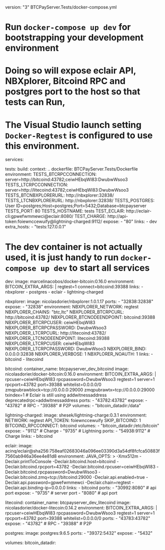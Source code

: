
version: "3"    BTCPayServer.Tests/docker-compose.yml

# Run `docker-compose up dev` for bootstrapping your development environment
# Doing so will expose eclair API, NBXplorer, Bitcoind RPC and postgres port to the host so that tests can Run,
# The Visual Studio launch setting `Docker-Regtest` is configured to use this environment.
services:

  tests:
    build:
      context: ..
      dockerfile: BTCPayServer.Tests/Dockerfile
    environment:
      TESTS_BTCRPCCONNECTION: server=http://bitcoind:43782;ceiwHEbqWI83:DwubwWsoo3
      TESTS_LTCRPCCONNECTION: server=http://litecoind:43782;ceiwHEbqWI83:DwubwWsoo3
      TESTS_BTCNBXPLORERURL: http://nbxplorer:32838/
      TESTS_LTCNBXPLORERURL: http://nbxplorer:32838/
      TESTS_POSTGRES: User ID=postgres;Host=postgres;Port=5432;Database=btcpayserver
      TESTS_PORT: 80
      TESTS_HOSTNAME: tests
      TEST_ECLAIR: http://eclair-cli:gpwefwmmewci@eclair:8080/
      TEST_CHARGE: http://api-token:foiewnccewuify@lightning-charged:9112/
    expose:
      - "80"
    links:
      - dev
    extra_hosts: 
      - "tests:127.0.0.1"

  # The dev container is not actually used, it is just handy to run `docker-compose up dev` to start all services
  dev: 
    image: marcelinacobos/docker-bitcoin:0.16.0
    environment:
      BITCOIN_EXTRA_ARGS: |
        regtest=1
        connect=bitcoind:39388
    links:
      - nbxplorer
      - postgres
      - eclair
      - lightning-charged

  nbxplorer:
    image: nicolasdorier/nbxplorer:1.0.1.17
    ports:
      - "32838:32838"
    expose: 
      - "32838"
    environment:
      NBXPLORER_NETWORK: regtest
      NBXPLORER_CHAINS: "btc,ltc"
      NBXPLORER_BTCRPCURL: http://bitcoind:43782/
      NBXPLORER_BTCNODEENDPOINT: bitcoind:39388
      NBXPLORER_BTCRPCUSER: ceiwHEbqWI83
      NBXPLORER_BTCRPCPASSWORD: DwubwWsoo3
      NBXPLORER_LTCRPCURL: http://litecoind:43782/
      NBXPLORER_LTCNODEENDPOINT: litecoind:39388
      NBXPLORER_LTCRPCUSER: ceiwHEbqWI83
      NBXPLORER_LTCRPCPASSWORD: DwubwWsoo3
      NBXPLORER_BIND: 0.0.0.0:32838
      NBXPLORER_VERBOSE: 1
      NBXPLORER_NOAUTH: 1
    links:
      - bitcoind
      - litecoind

  bitcoind:
    container_name: btcpayserver_dev_bitcoind
    image: nicolasdorier/docker-bitcoin:0.16.0
    environment:
      BITCOIN_EXTRA_ARGS: |
        rpcuser=ceiwHEbqWI83
        rpcpassword=DwubwWsoo3
        regtest=1
        server=1
        rpcport=43782
        port=39388
        whitelist=0.0.0.0/0
        zmqpubrawblock=tcp://0.0.0.0:29000
        zmqpubrawtx=tcp://0.0.0.0:29000
        txindex=1
        # Eclair is still using addwitnessaddress
        deprecatedrpc=addwitnessaddress 
    ports: 
      - "43782:43782"
    expose:
      - "43782" # RPC
      - "39388" # P2P
    volumes:
      - "bitcoin_datadir:/data"

  lightning-charged:
    image: shesek/lightning-charge:0.3.1
    environment:
      NETWORK: regtest
      API_TOKEN: foiewnccewuify
      SKIP_BITCOIND: 1
      BITCOIND_RPCCONNECT: bitcoind
    volumes:
      - "bitcoin_datadir:/etc/bitcoin"
    expose:
      - "9112" # Charge
      - "9735" # Lightning
    ports:
      - "54938:9112" # Charge
    links:
      - bitcoind

  eclair:
    image: acinq/eclair@sha256:758eaf02683046a096ee03390d3a54df8fcfca50883f7560ab946a36ee4e81d8
    environment:
      JAVA_OPTS: >
        -Xmx512m 
        -Declair.printToConsole 
        -Declair.bitcoind.host=bitcoind 
        -Declair.bitcoind.rpcport=43782 
        -Declair.bitcoind.rpcuser=ceiwHEbqWI83 
        -Declair.bitcoind.rpcpassword=DwubwWsoo3 
        -Declair.bitcoind.zmq=tcp://bitcoind:29000
        -Declair.api.enabled=true
        -Declair.api.password=gpwefwmmewci
        -Declair.chain=regtest
        -Declair.api.binding-ip=0.0.0.0
    links:
      - bitcoind
    ports:
      - "30992:8080" # api port
    expose:
      - "9735" # server port
      - "8080" # api port

  litecoind:
    container_name: btcpayserver_dev_litecoind
    image: nicolasdorier/docker-litecoin:0.14.2
    environment:
      BITCOIN_EXTRA_ARGS: |
        rpcuser=ceiwHEbqWI83
        rpcpassword=DwubwWsoo3
        regtest=1
        server=1
        rpcport=43782
        port=39388
        whitelist=0.0.0.0/0
    ports: 
      - "43783:43782"
    expose:
      - "43782" # RPC
      - "39388" # P2P

  postgres:
    image:  postgres:9.6.5
    ports:
      - "39372:5432"
    expose:
      - "5432"

volumes:
    bitcoin_datadir:

